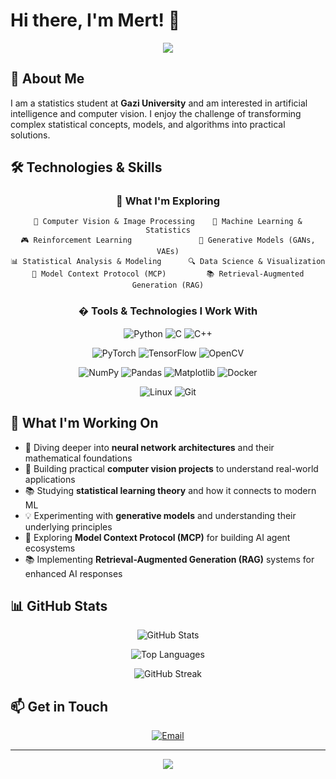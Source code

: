 # Hi there, I'm Mert! 👋

<div align="center">
  <img src="https://readme-typing-svg.herokuapp.com/?lines=Statistics+Student;AI+Developer&font=Fira%20Code&center=true&width=300&height=45&color=2E5266&vCenter=true&size=20">
</div>

## 🎯 About Me

I am a statistics student at **Gazi University** and am interested in artificial intelligence and computer vision. I enjoy the challenge of transforming complex statistical concepts, models, and algorithms into practical solutions.

## 🛠️ Technologies & Skills

<div align="center">

### 🔬 **What I'm Exploring**
```
🤖 Computer Vision & Image Processing    🧠 Machine Learning & Statistics
🎮 Reinforcement Learning               🎨 Generative Models (GANs, VAEs)
📊 Statistical Analysis & Modeling      🔍 Data Science & Visualization
🔗 Model Context Protocol (MCP)         📚 Retrieval-Augmented Generation (RAG)
```

### �️ **Tools & Technologies I Work With**
![Python](https://img.shields.io/badge/Python-1B4D3E?style=for-the-badge&logo=python&logoColor=white)
![C](https://img.shields.io/badge/C-2C5F2D?style=for-the-badge&logo=c&logoColor=white)
![C++](https://img.shields.io/badge/C++-2E5266?style=for-the-badge&logo=cplusplus&logoColor=white)

![PyTorch](https://img.shields.io/badge/PyTorch-1E3A8A?style=for-the-badge&logo=pytorch&logoColor=white)
![TensorFlow](https://img.shields.io/badge/TensorFlow-1F2937?style=for-the-badge&logo=tensorflow&logoColor=white)
![OpenCV](https://img.shields.io/badge/OpenCV-2D5016?style=for-the-badge&logo=OpenCV&logoColor=white)

![NumPy](https://img.shields.io/badge/NumPy-1E3A8A?style=for-the-badge&logo=numpy&logoColor=white)
![Pandas](https://img.shields.io/badge/Pandas-2C5F2D?style=for-the-badge&logo=pandas&logoColor=white)
![Matplotlib](https://img.shields.io/badge/Matplotlib-2E5266?style=for-the-badge&logo=python&logoColor=white)
![Docker](https://img.shields.io/badge/Docker-1B4D3E?style=for-the-badge&logo=docker&logoColor=white)

![Linux](https://img.shields.io/badge/Linux-2E5266?style=for-the-badge&logo=linux&logoColor=white)
![Git](https://img.shields.io/badge/Git-1F2937?style=for-the-badge&logo=git&logoColor=white)

</div>

## 🚀 What I'm Working On

- 🌱 Diving deeper into **neural network architectures** and their mathematical foundations
- 🎯 Building practical **computer vision projects** to understand real-world applications  
- 📚 Studying **statistical learning theory** and how it connects to modern ML
- 💡 Experimenting with **generative models** and understanding their underlying principles
- 🔗 Exploring **Model Context Protocol (MCP)** for building AI agent ecosystems
- 📚 Implementing **Retrieval-Augmented Generation (RAG)** systems for enhanced AI responses

## 📊 GitHub Stats

<div align="center">
  
![GitHub Stats](https://github-readme-stats.vercel.app/api?username=mertaren&show_icons=true&theme=radical&hide_border=true&count_private=true)

![Top Languages](https://github-readme-stats.vercel.app/api/top-langs/?username=mertaren&layout=compact&theme=radical&hide_border=true)

![GitHub Streak](https://github-readme-streak-stats.herokuapp.com/?user=mertaren&theme=radical&hide_border=true)

</div>

## 📫 Get in Touch

<div align="center">
  
[![Email](https://img.shields.io/badge/Email-D14836?style=for-the-badge&logo=gmail&logoColor=white)](mailto:mertcodes@gmail.com)

</div>

---

<div align="center">
  <img src="https://komarev.com/ghpvc/?username=mertaren&color=blueviolet&style=flat-square&label=Profile+Views">
</div>

